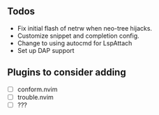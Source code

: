 ## Todos
- Fix initial flash of netrw when neo-tree hijacks.
- Customize snippet and completion config.
- Change to using autocmd for LspAttach
- Set up DAP support

## Plugins to consider adding
- [ ] conform.nvim
- [ ] trouble.nvim
- [ ] ???
